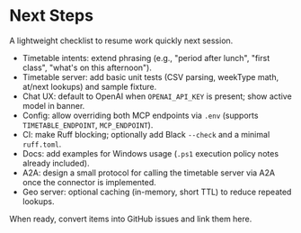 # Next Steps

A lightweight checklist to resume work quickly next session.

- Timetable intents: extend phrasing (e.g., "period after lunch", "first class", "what's on this afternoon").
- Timetable server: add basic unit tests (CSV parsing, weekType math, at/next lookups) and sample fixture.
- Chat UX: default to OpenAI when `OPENAI_API_KEY` is present; show active model in banner.
- Config: allow overriding both MCP endpoints via `.env` (supports `TIMETABLE_ENDPOINT`, `MCP_ENDPOINT`).
- CI: make Ruff blocking; optionally add Black `--check` and a minimal `ruff.toml`.
- Docs: add examples for Windows usage (`.ps1` execution policy notes already included).
- A2A: design a small protocol for calling the timetable server via A2A once the connector is implemented.
- Geo server: optional caching (in-memory, short TTL) to reduce repeated lookups.

When ready, convert items into GitHub issues and link them here.

